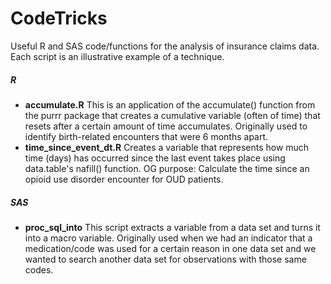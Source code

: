 # CodeTricks
Useful R and SAS code/functions for the analysis of insurance claims data. Each script is an illustrative example of a technique.


##### **R**

  - **accumulate.R** This is an application of the accumulate() function from the purrr package that creates a cumulative variable (often of time) that resets after a certain amount of time accumulates. Originally used to identify birth-related encounters that were 6 months apart.
  - **time_since_event_dt.R** Creates a variable that represents how much time (days) has
  occurred since the last event takes place using data.table's nafill() function. OG purpose: Calculate the time since an opioid use disorder encounter for OUD patients.

##### **SAS**
 - **proc_sql_into** This script extracts a variable from a data set and turns it into a macro variable. Originally used when we had an indicator that a medication/code was used for a certain reason in one data set and we wanted to search another data set for observations with those same codes.
